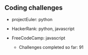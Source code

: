 ## Coding challenges
* projectEuler: python
* HackerRank: python, javascript
* FreeCodeCamp: javascript

  * Challenges completed so far: 91
